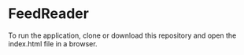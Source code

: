 # FeedReader

To run the application, clone or download this repository and open the index.html file in a browser.
